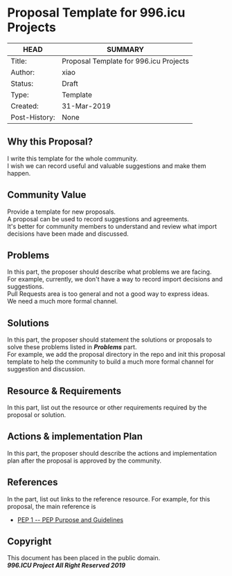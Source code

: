 # Proposal Template for 996.icu Projects

HEAD | SUMMARY
-----|--------
Title:| Proposal Template for 996.icu Projects
Author:| xiao
Status:| Draft
Type:| Template
Created:| 31-Mar-2019
Post-History:| None

## Why this Proposal?

I write this template for the whole community. <br/>
I wish we can record useful and valuable suggestions and make them happen.

## Community Value

Provide a template for new proposals. <br/>
A proposal can be used to record suggestions and agreements. <br/>
It's better for community members to understand and review what import decisions have been made and discussed.

## Problems

In this part, the proposer should describe what problems we are facing. <br/>
For example, currently, we don't have a way to record import decisions and suggestions. <br/>
Pull Requests area is too general and not a good way to express ideas. <br/>
We need a much more formal channel.

## Solutions

In this part, the proposer should statement the solutions or proposals to solve these problems listed in ***Problems*** part. <br/>
For example, we add the proposal directory in the repo and init this proposal template to help the community to build a much more formal channel for suggestion and discussion.

## Resource & Requirements

In this part, list out the resource or other requirements required by the proposal or solution.

## Actions & implementation Plan

In this part, the proposer should describe the actions and implementation plan after the proposal is approved by the community.

## References

In the part, list out links to the reference resource.
For example, for this proposal, the main reference is <br/>
- [PEP 1 -- PEP Purpose and Guidelines](https://www.python.org/dev/peps/pep-0001/)

## Copyright

This document has been placed in the public domain. <br/>
***996.ICU Project All Right Reserved 2019***
